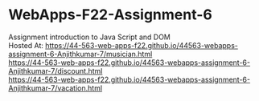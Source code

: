 # WebApps-F22-Assignment-6
Assignment introduction to Java Script and DOM<br>
Hosted At: https://44-563-web-apps-f22.github.io/44563-webapps-assignment-6-Anjithkumar-7/musician.html<br>
           https://44-563-web-apps-f22.github.io/44563-webapps-assignment-6-Anjithkumar-7/discount.html<br>
           https://44-563-web-apps-f22.github.io/44563-webapps-assignment-6-Anjithkumar-7/vacation.html
